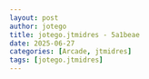 ```yaml
---
layout: post
author: jotego
title: jotego.jtmidres - 5a1beae
date: 2025-06-27
categories: [Arcade, jtmidres]
tags: [jotego.jtmidres]
---
```


